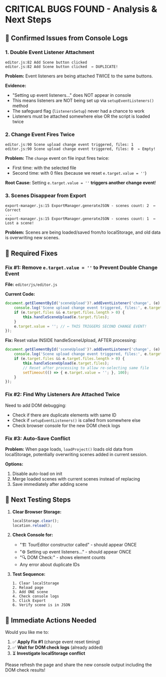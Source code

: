 # CRITICAL BUGS FOUND - Analysis & Next Steps

## 🔴 **Confirmed Issues from Console Logs**

### 1. **Double Event Listener Attachment**
```
editor.js:82 Add Scene button clicked
editor.js:82 Add Scene button clicked  ← DUPLICATE!
```

**Problem:** Event listeners are being attached TWICE to the same buttons.

**Evidence:**
- "Setting up event listeners..." does NOT appear in console
- This means listeners are NOT being set up via `setupEventListeners()` method
- The safeguard flag (`listenersSetup`) never had a chance to work
- Listeners must be attached somewhere else OR the script is loaded twice

### 2. **Change Event Fires Twice**
```
editor.js:90 Scene upload change event triggered, files: 1
editor.js:90 Scene upload change event triggered, files: 0  ← Empty!
```

**Problem:** The `change` event on file input fires twice:
- First time: with the selected file
- Second time: with 0 files (because we reset `e.target.value = ''`)

**Root Cause:** Setting `e.target.value = ''` **triggers another change event**!

### 3. **Scenes Disappear from Export**
```
export-manager.js:15 ExportManager.generateJSON - scenes count: 2  ← Correct
...
export-manager.js:15 ExportManager.generateJSON - scenes count: 1  ← Lost a scene!
```

**Problem:** Scenes are being loaded/saved from/to localStorage, and old data is overwriting new scenes.

## 🔧 **Required Fixes**

### Fix #1: Remove `e.target.value = ''` to Prevent Double Change Event

**File:** `editor/js/editor.js`

**Current Code:**
```javascript
document.getElementById('sceneUpload')?.addEventListener('change', (e) => {
    console.log('Scene upload change event triggered, files:', e.target.files.length);
    if (e.target.files && e.target.files.length > 0) {
        this.handleSceneUpload(e.target.files);
    }
    e.target.value = ''; // ← THIS TRIGGERS SECOND CHANGE EVENT!
});
```

**Fix:** Reset value INSIDE handleSceneUpload, AFTER processing:
```javascript
document.getElementById('sceneUpload')?.addEventListener('change', (e) => {
    console.log('Scene upload change event triggered, files:', e.target.files.length);
    if (e.target.files && e.target.files.length > 0) {
        this.handleSceneUpload(e.target.files);
        // Reset after processing to allow re-selecting same file
        setTimeout(() => { e.target.value = ''; }, 100);
    }
});
```

### Fix #2: Find Why Listeners Are Attached Twice

Need to add DOM debugging:
- Check if there are duplicate elements with same ID
- Check if `setupEventListeners()` is called from somewhere else
- Check browser console for the new DOM check logs

### Fix #3: Auto-Save Conflict

**Problem:** When page loads, `loadProject()` loads old data from localStorage, potentially overwriting scenes added in current session.

**Options:**
1. Disable auto-load on init
2. Merge loaded scenes with current scenes instead of replacing
3. Save immediately after adding scene

## 🧪 **Next Testing Steps**

1. **Clear Browser Storage:**
   ```javascript
   localStorage.clear();
   location.reload();
   ```

2. **Check Console for:**
   - "🏗️ TourEditor constructor called" - should appear ONCE
   - "⚙️ Setting up event listeners..." - should appear ONCE
   - "🔍 DOM Check:" - shows element counts
   - Any error about duplicate IDs

3. **Test Sequence:**
   ```
   1. Clear localStorage
   2. Reload page
   3. Add ONE scene
   4. Check console logs
   5. Click Export
   6. Verify scene is in JSON
   ```

## 📝 **Immediate Actions Needed**

Would you like me to:
1. ✅ **Apply Fix #1** (change event reset timing)
2. ✅ **Wait for DOM check logs** (already added)
3. ⏳ **Investigate localStorage conflict**

Please refresh the page and share the new console output including the DOM check results!
